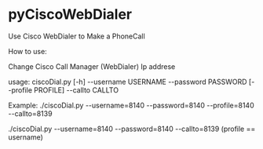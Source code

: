 # pyCiscoWebDialer
Use Cisco WebDialer to Make a PhoneCall

How to use:

   Change Cisco Call Manager (WebDialer) Ip addrese


   usage: ciscoDial.py [-h] --username USERNAME --password PASSWORD
                    [--profile PROFILE] --callto CALLTO


Example:
./ciscoDial.py  --username=8140 --password=8140 --profile=8140 --callto=8139

./ciscoDial.py  --username=8140 --password=8140  --callto=8139 
(profile == username)
